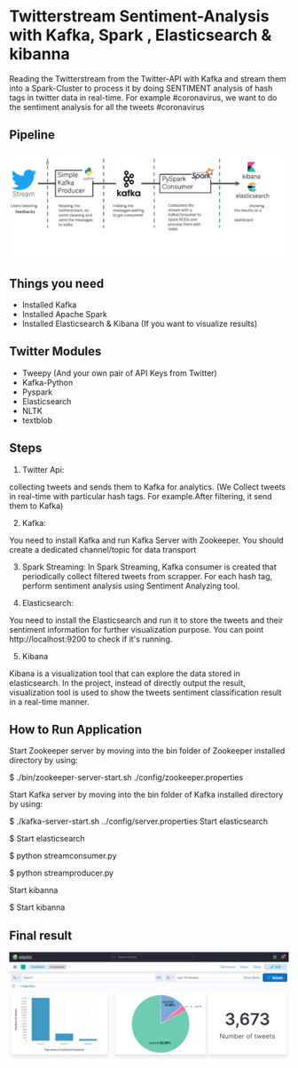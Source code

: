 # Twitterstream Sentiment-Analysis with Kafka, Spark , Elasticsearch & kibanna
Reading the Twitterstream from the Twitter-API with Kafka and stream them into a Spark-Cluster to process it by doing SENTIMENT analysis of hash tags in twitter data in real-time. For example #coronavirus, we want to do the sentiment analysis for all the tweets  #coronavirus

## Pipeline
![github-logo](https://github.com/nesrine378/sentiment-analysis-twitter/blob/main/pipeline.PNG )

## Things you need
- Installed  Kafka
- Installed Apache Spark
- Installed Elasticsearch & Kibana (If you want to visualize results)

## Twitter Modules

- Tweepy (And your own pair of API Keys from Twitter)
- Kafka-Python
- Pyspark
- Elasticsearch
- NLTK
- textblob
## Steps

1. Twitter Api: 

 collecting tweets and sends them to Kafka for analytics. 
(We Collect tweets in real-time with particular hash tags. For example.After filtering, it send them to Kafka)

2. Kafka:
 
You need to install Kafka and run Kafka Server with Zookeeper. You should create a dedicated channel/topic for data transport

3. Spark Streaming: 
In Spark Streaming, Kafka consumer is created that periodically collect filtered tweets from scrapper. For each hash tag, perform sentiment analysis using Sentiment Analyzing tool.

4. Elasticsearch:

You need to install the Elasticsearch and run it to store the tweets and their sentiment information for further visualization purpose.
You can point http://localhost:9200 to check if it's running.

5. Kibana

Kibana is a visualization tool that can explore the data stored in elasticsearch. In the project, instead of directly output the result, visualization tool is used to show the tweets sentiment classification result in a real-time manner. 


## How to Run Application
Start Zookeeper server by moving into the bin folder of Zookeeper installed directory by using:

$ ./bin/zookeeper-server-start.sh ./config/zookeeper.properties

Start Kafka server by moving into the bin folder of Kafka installed directory by using:

$ ./kafka-server-start.sh ../config/server.properties
Start elasticsearch

$ Start elasticsearch

$ python streamconsumer.py

$ python streamproducer.py 

Start kibanna 

$ Start kibanna 

## Final result

![github-logo](https://github.com/nesrine378/sentiment-analysis-twitter/blob/main/dashboard.png )






